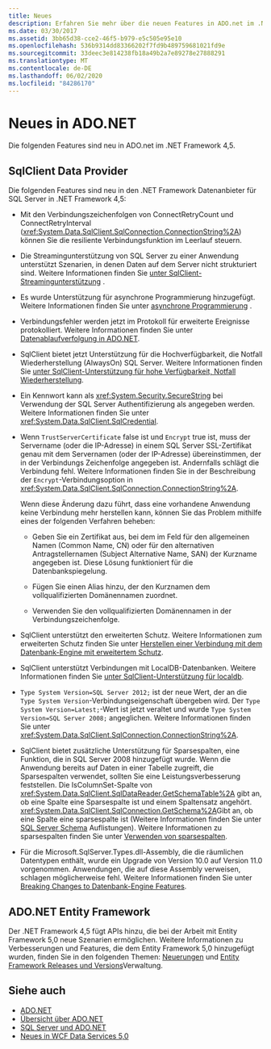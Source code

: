 ```yaml
---
title: Neues
description: Erfahren Sie mehr über die neuen Features in ADO.net im .NET Framework 4,5, einschließlich der neuen Features für SqlClient-Datenanbieter und ADO.NET Entity Framework.
ms.date: 03/30/2017
ms.assetid: 3bb65d38-cce2-46f5-b979-e5c505e95e10
ms.openlocfilehash: 536b9314dd83366202f7fd9b489759681021fd9e
ms.sourcegitcommit: 33deec3e814238fb18a49b2a7e89278e27888291
ms.translationtype: MT
ms.contentlocale: de-DE
ms.lasthandoff: 06/02/2020
ms.locfileid: "84286170"
---
```

# <a name="whats-new-in-adonet"></a>Neues in ADO.NET

Die folgenden Features sind neu in ADO.net im .NET Framework 4,5.

## <a name="sqlclient-data-provider"></a>SqlClient Data Provider

Die folgenden Features sind neu in den .NET Framework Datenanbieter für SQL Server in .NET Framework 4,5:

- Mit den Verbindungszeichenfolgen von ConnectRetryCount und ConnectRetryInterval (<xref:System.Data.SqlClient.SqlConnection.ConnectionString%2A>) können Sie die resiliente Verbindungsfunktion im Leerlauf steuern.

- Die Streamingunterstützung von SQL Server zu einer Anwendung unterstützt Szenarien, in denen Daten auf dem Server nicht strukturiert sind.  Weitere Informationen finden Sie [unter SqlClient-Streamingunterstützung](sqlclient-streaming-support.md) .

- Es wurde Unterstützung für asynchrone Programmierung hinzugefügt.  Weitere Informationen finden Sie unter [asynchrone Programmierung](asynchronous-programming.md) .

- Verbindungsfehler werden jetzt im Protokoll für erweiterte Ereignisse protokolliert. Weitere Informationen finden Sie unter [Datenablaufverfolgung in ADO.NET](data-tracing.md).

- SqlClient bietet jetzt Unterstützung für die Hochverfügbarkeit, die Notfall Wiederherstellung (AlwaysOn) SQL Server. Weitere Informationen finden Sie [unter SqlClient-Unterstützung für hohe Verfügbarkeit, Notfall Wiederherstellung](./sql/sqlclient-support-for-high-availability-disaster-recovery.md).

- Ein Kennwort kann als <xref:System.Security.SecureString> bei Verwendung der SQL Server Authentifizierung als angegeben werden. Weitere Informationen finden Sie unter <xref:System.Data.SqlClient.SqlCredential>.

- Wenn `TrustServerCertificate` false ist und `Encrypt` true ist, muss der Servername (oder die IP-Adresse) in einem SQL Server SSL-Zertifikat genau mit dem Servernamen (oder der IP-Adresse) übereinstimmen, der in der Verbindungs Zeichenfolge angegeben ist. Andernfalls schlägt die Verbindung fehl. Weitere Informationen finden Sie in der Beschreibung der `Encrypt`-Verbindungsoption in <xref:System.Data.SqlClient.SqlConnection.ConnectionString%2A>.

  Wenn diese Änderung dazu führt, dass eine vorhandene Anwendung keine Verbindung mehr herstellen kann, können Sie das Problem mithilfe eines der folgenden Verfahren beheben:

  - Geben Sie ein Zertifikat aus, bei dem im Feld für den allgemeinen Namen (Common Name, CN) oder für den alternativen Antragstellernamen (Subject Alternative Name, SAN) der Kurzname angegeben ist. Diese Lösung funktioniert für die Datenbankspiegelung.

  - Fügen Sie einen Alias hinzu, der den Kurznamen dem vollqualifizierten Domänennamen zuordnet.

  - Verwenden Sie den vollqualifizierten Domänennamen in der Verbindungszeichenfolge.

- SqlClient unterstützt den erweiterten Schutz. Weitere Informationen zum erweiterten Schutz finden Sie unter [Herstellen einer Verbindung mit dem Datenbank-Engine mit erweitertem Schutz](/sql/database-engine/configure-windows/connect-to-the-database-engine-using-extended-protection).

- SqlClient unterstützt Verbindungen mit LocalDB-Datenbanken. Weitere Informationen finden Sie [unter SqlClient-Unterstützung für localdb](./sql/sqlclient-support-for-localdb.md).

- `Type System Version=SQL Server 2012;` ist der neue Wert, der an die `Type System Version`-Verbindungseigenschaft übergeben wird. Der `Type System Version=Latest;`-Wert ist jetzt veraltet und wurde `Type System Version=SQL Server 2008;` angeglichen. Weitere Informationen finden Sie unter <xref:System.Data.SqlClient.SqlConnection.ConnectionString%2A>.

- SqlClient bietet zusätzliche Unterstützung für Sparsespalten, eine Funktion, die in SQL Server 2008 hinzugefügt wurde. Wenn die Anwendung bereits auf Daten in einer Tabelle zugreift, die Sparsespalten verwendet, sollten Sie eine Leistungsverbesserung feststellen. Die IsColumnSet-Spalte von <xref:System.Data.SqlClient.SqlDataReader.GetSchemaTable%2A> gibt an, ob eine Spalte eine Sparsespalte ist und einem Spaltensatz angehört. <xref:System.Data.SqlClient.SqlConnection.GetSchema%2A>Gibt an, ob eine Spalte eine sparsespalte ist (Weitere Informationen finden Sie unter [SQL Server Schema](sql-server-schema-collections.md) Auflistungen). Weitere Informationen zu sparsespalten finden Sie unter [Verwenden von sparsespalten](/sql/relational-databases/tables/use-sparse-columns).

- Für die Microsoft.SqlServer.Types.dll-Assembly, die die räumlichen Datentypen enthält, wurde ein Upgrade von Version 10.0 auf Version 11.0 vorgenommen. Anwendungen, die auf diese Assembly verweisen, schlagen möglicherweise fehl. Weitere Informationen finden Sie unter [Breaking Changes to Datenbank-Engine Features](https://docs.microsoft.com/previous-versions/sql/sql-server-2012/ms143179(v=sql.110)).

## <a name="adonet-entity-framework"></a>ADO.NET Entity Framework

Der .NET Framework 4,5 fügt APIs hinzu, die bei der Arbeit mit Entity Framework 5,0 neue Szenarien ermöglichen. Weitere Informationen zu Verbesserungen und Features, die dem Entity Framework 5,0 hinzugefügt wurden, finden Sie in den folgenden Themen: [Neuerungen](https://docs.microsoft.com/previous-versions/gg696190(v=vs.103)) und [Entity Framework Releases und Versions](/ef/ef6/what-is-new/past-releases)Verwaltung.

## <a name="see-also"></a>Siehe auch

- [ADO.NET](index.md)
- [Übersicht über ADO.NET](ado-net-overview.md)
- [SQL Server und ADO.NET](./sql/index.md)
- [Neues in WCF Data Services 5,0](https://docs.microsoft.com/previous-versions/dotnet/wcf-data-services/ee373845(v=vs.103))
